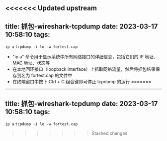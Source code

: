 <<<<<<< Updated upstream
---
title: 抓包-wireshark-tcpdump
date: 2023-03-17 10:58:10
tags:
---
`ip a`
`tcpdump -i lo -w fortest.cap`
- "ip a" 命令用于显示系统中所有网络接口的详细信息，包括它们的 IP 地址、MAC 地址、状态等
- 在本地回环接口（loopback interface）上抓取网络流量，然后将抓包结果保存到名为 fortest.cap 的文件中
- 在终端窗口中按下 Ctrl + C 组合键即可停止 tcpdump 的运行
=======
---
title: 抓包-wireshark-tcpdump
date: 2023-03-17 10:58:10
tags:
---
`ip a`
`tcpdump -i lo -w fortest.cap`
>>>>>>> Stashed changes
